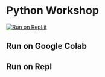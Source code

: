 # Python Workshop

[![Run on Repl.it](https://repl.it/badge/github/Justin900429/python_workshop)](https://repl.it/github/Justin900429/python_workshop)

## Run on Google Colab

## Run on Repl
